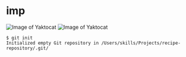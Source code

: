# imp
![Image of Yaktocat](https://octodex.github.com/images/yaktocat.png)
![Image of Yaktocat](https://picx.zhimg.com/v2-6ca9e1a5c977ad26a53fcc11a7ba9f57_720w.jpg?source=172ae18b)
```
$ git init
Initialized empty Git repository in /Users/skills/Projects/recipe-repository/.git/
```
